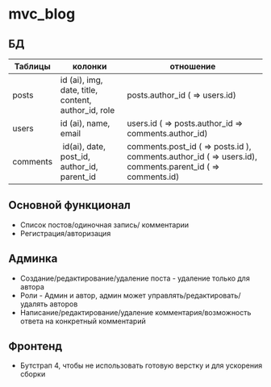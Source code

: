 # mvc_blog

## БД

| Таблицы | колонки | отношение |
| ------- | ------- | --------- |
| posts | id (ai), img, date, title, content, author_id, role | posts.author_id ( => users.id) |
| users | id (ai), name, email | users.id ( => posts.author_id => comments.author_id) |
| comments | id(ai), date, post_id, author_id, parent_id | comments.post_id ( => posts.id ), comments.author_id ( => users.id), comments.parent_id ( => comments.id) |


## Основной функционал
- Список постов/одиночная запись/ комментарии
- Регистрация/авторизация

## Админка
- Создание/редактирование/удаление поста - удаление только для автора
- Роли - Админ и автор, админ может управлять/редактировать/удалять авторов
- Написание/редактирование/удаление комментария/возможность ответа на конкретный комментарий

## Фронтенд
- Бутстрап 4, чтобы не использовать готовую верстку и для ускорения сборки
